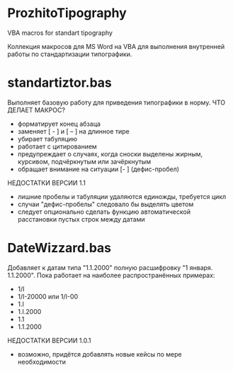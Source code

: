 # ProzhitoTipography
VBA macros for standart tipography

Коллекция макросов для MS Word на VBA для выполнения внутренней работы по стандартизации типографики.

standartiztor.bas
=================
Выполняет базовую работу для приведения типографики в норму.
ЧТО ДЕЛАЕТ МАКРОС?
- форматирует конец абзаца
- заменяет [ - ] и [ – ] на длинное тире
- убирает табуляцию
- работает с цитированием
- предупреждает о случаях, когда сноски выделены жирным, курсивом, подчёркнутым или зачёркнутым
- обращает внимание на ситуации [- ] (дефис-пробел)

НЕДОСТАТКИ ВЕРСИИ 1.1
- лишние пробелы и табуляции удаляются единожды, требуется цикл
- случаи "дефис-пробелы" следовало бы выделять цветом
- следует опционально сделать функцию автоматической расстановки пустых строк между датами

DateWizzard.bas
===============
Добавляет к датам типа "1.1.2000" полную расшифровку "1 января. 1.1.2000".
Пока работает на наиболее распространённых примерах:
- 1/I
- 1/I-20000 или 1/I-00
- 1.I
- 1.I.2000
- 1.1
- 1.1.2000

НЕДОСТАТКИ ВЕРСИИ 1.0.1
- возможно, придётся добавлять новые кейсы по мере необходимости
